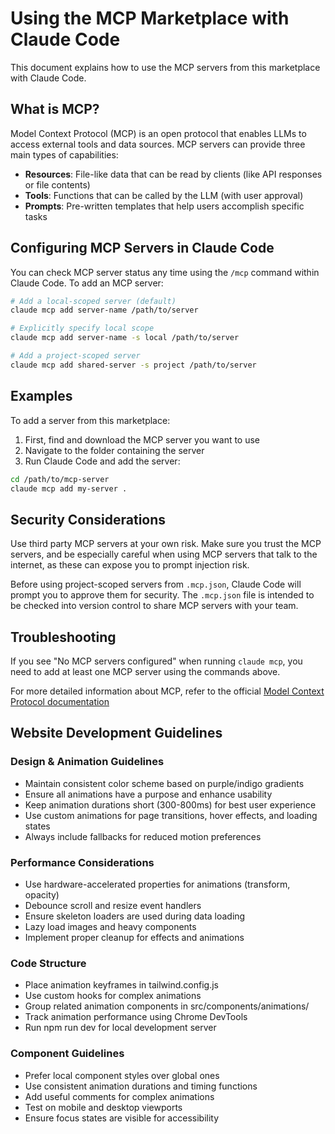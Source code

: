 # Using the MCP Marketplace with Claude Code

This document explains how to use the MCP servers from this marketplace with Claude Code.

## What is MCP?

Model Context Protocol (MCP) is an open protocol that enables LLMs to access external tools and data sources. MCP servers can provide three main types of capabilities:
- **Resources**: File-like data that can be read by clients (like API responses or file contents)
- **Tools**: Functions that can be called by the LLM (with user approval)
- **Prompts**: Pre-written templates that help users accomplish specific tasks

## Configuring MCP Servers in Claude Code

You can check MCP server status any time using the `/mcp` command within Claude Code. To add an MCP server:

```bash
# Add a local-scoped server (default)
claude mcp add server-name /path/to/server

# Explicitly specify local scope
claude mcp add server-name -s local /path/to/server

# Add a project-scoped server
claude mcp add shared-server -s project /path/to/server
```

## Examples

To add a server from this marketplace:

1. First, find and download the MCP server you want to use
2. Navigate to the folder containing the server
3. Run Claude Code and add the server:

```bash
cd /path/to/mcp-server
claude mcp add my-server .
```

## Security Considerations

Use third party MCP servers at your own risk. Make sure you trust the MCP servers, and be especially careful when using MCP servers that talk to the internet, as these can expose you to prompt injection risk.

Before using project-scoped servers from `.mcp.json`, Claude Code will prompt you to approve them for security. The `.mcp.json` file is intended to be checked into version control to share MCP servers with your team.

## Troubleshooting

If you see "No MCP servers configured" when running `claude mcp`, you need to add at least one MCP server using the commands above.

For more detailed information about MCP, refer to the official [Model Context Protocol documentation](https://modelcontextprotocol.io/)

## Website Development Guidelines

### Design & Animation Guidelines
- Maintain consistent color scheme based on purple/indigo gradients
- Ensure all animations have a purpose and enhance usability
- Keep animation durations short (300-800ms) for best user experience
- Use custom animations for page transitions, hover effects, and loading states
- Always include fallbacks for reduced motion preferences

### Performance Considerations
- Use hardware-accelerated properties for animations (transform, opacity)
- Debounce scroll and resize event handlers
- Ensure skeleton loaders are used during data loading
- Lazy load images and heavy components
- Implement proper cleanup for effects and animations

### Code Structure
- Place animation keyframes in tailwind.config.js
- Use custom hooks for complex animations
- Group related animation components in src/components/animations/
- Track animation performance using Chrome DevTools
- Run npm run dev for local development server

### Component Guidelines
- Prefer local component styles over global ones
- Use consistent animation durations and timing functions
- Add useful comments for complex animations
- Test on mobile and desktop viewports
- Ensure focus states are visible for accessibility
